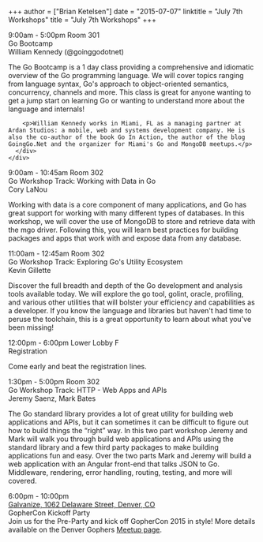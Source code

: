 +++
author = ["Brian Ketelsen"]
date = "2015-07-07"
linktitle = "July 7th Workshops"
title = "July 7th Workshops"
+++

<div id="workshop-schedule" class="tab-pane schedule-page schedule-item-tab">
  <div class="row schedule-item">
    <div class="col-md-3 schedule-item-slot">
      <span class="time">9:00am - 5:00pm</span>
      <span class="location">Room 301</span>
    </div>
    <div class="col-md-9 schedule-item-details">
      <div class="schedule-item-summary">
        <span class="title">
            Go Bootcamp
        </span>
        <div class="speaker">
          <span class="name">
            William Kennedy (@goinggodotnet)
          </span>
        </div>
      </div>
      <div class="abstract">
        <p>The Go Bootcamp is a 1 day class providing a comprehensive and idiomatic overview of the Go programming language. We will cover topics ranging from language syntax, Go's approach to object-oriented semantics, concurrency, channels and more. This class is great for anyone wanting to get a jump start on learning Go or wanting to understand more about the language and internals!</p>

        <p>William Kennedy works in Miami, FL as a managing partner at Ardan Studios: a mobile, web and systems development company. He is also the co-author of the book Go In Action, the author of the blog GoingGo.Net and the organizer for Miami's Go and MongoDB meetups.</p>
      </div>
    </div>
  </div>

  <div class="row schedule-item">
    <div class="col-md-3 schedule-item-slot">
      <span class="time">9:00am - 10:45am</span>
      <span class="location">Room 302</span>
    </div>
    <div class="col-md-9 schedule-item-details">
      <div class="schedule-item-summary">
        <span class="title">
            Go Workshop Track: Working with Data in Go 
        </span>
        <div class="speaker">
          <span class="name">
            Cory LaNou
          </span>
        </div>
      </div>
      <div class="abstract">
        <p>Working with data is a core component of many applications, and Go has great support for working with many different types of databases. In this workshop, we will cover the use of MongoDB to store and retrieve data with the mgo driver. Following this, you will learn best practices for building packages and apps that work with and expose data from any database.</p>
      </div>
    </div>
  </div>

  <div class="row schedule-item">
    <div class="col-md-3 schedule-item-slot">
      <span class="time">11:00am - 12:45am</span>
      <span class="location">Room 302</span>
    </div>
    <div class="col-md-9 schedule-item-details">
      <div class="schedule-item-summary">
        <span class="title">
            Go Workshop Track: Exploring Go's Utility Ecosystem 
        </span>
        <div class="speaker">
          <span class="name">
            Kevin Gillette
          </span>
        </div>
      </div>
      <div class="abstract">
        <p>Discover the full breadth and depth of the Go development and analysis tools available today. We will explore the go tool, golint, oracle, profiling, and various other utilities that will bolster your efficiency and capabilities as a developer. If you know the language and libraries but haven't had time to peruse the toolchain, this is a great opportunity to learn about what you've been missing!</p>
      </div>
    </div>
  </div>

  <div class="row schedule-item highlighted-schedule-item">
    <div class="col-md-3 schedule-item-slot"> 
      <span class="time">12:00pm - 6:00pm</span>
      <span class="location">Lower Lobby F</span>
    </div>
    <div class="col-md-9 schedule-item-details">
      <div class="schedule-item-summary">
        <span class="title">Registration</span>
      </div>
      <div class="abstract">
        <p>Come early and beat the registration lines.</p>
      </div>
    </div>
  </div>

  <div class="row schedule-item">
    <div class="col-md-3 schedule-item-slot">
      <span class="time">1:30pm - 5:00pm</span>
      <span class="location">Room 302</span>
    </div>
    <div class="col-md-9 schedule-item-details">
      <div class="schedule-item-summary">
        <span class="title">
            Go Workshop Track: HTTP - Web Apps and APIs 
        </span>
        <div class="speaker">
          <span class="name">
            Jeremy Saenz, Mark Bates
          </span>
        </div>
      </div>
      <div class="abstract">
        <p>The Go standard library provides a lot of great utility for building web applications and APIs, but it can sometimes it can be difficult to figure out how to build things the “right” way. In this two part workshop Jeremy and Mark will walk you through build web applications and APIs using the standard library and a few third party packages to make building applications fun and easy. Over the two parts Mark and Jeremy will build a web application with an Angular front-end that talks JSON to Go. Middleware, rendering, error handling, routing, testing, and more will covered.</p>
      </div>
    </div>
  </div>

  <div class="row schedule-item highlighted-schedule-item">
    <div class="col-md-3 schedule-item-slot">
      <span class="time">6:00pm - 10:00pm</span>
      <span class="location">
        <br />
        <a href="http://maps.google.com/maps?f=q&hl=en&q=1062+Delaware+Street%2C+Denver%2C+CO%2C+80204%2C+us">Galvanize, 1062 Delaware Street, Denver, CO</a>
      </span>
    </div>
    <div class="col-md-9 schedule-item-details">
      <div class="schedule-item-summary">
        <span class="title">
            GopherCon Kickoff Party 
        </span>
      </div>
      <div class="abstract">
        Join us for the Pre-Party and kick off GopherCon 2015 in style! More details available on the Denver Gophers <a href="http://www.meetup.com/Denver-Go-Language-User-Group/events/222335594/">Meetup page</a>.
      </div>
    </div>
  </div>
</div>

